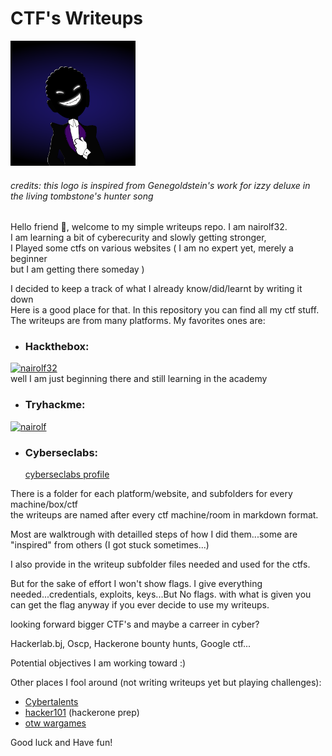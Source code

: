 # CTF's Writeups

<img src="pictures/dark_logo.png" alt="logo" width="200" height="200">

###### credits: this logo is inspired from Genegoldstein's work for izzy deluxe in the living tombstone's hunter song

Hello friend 🤖, welcome to my simple writeups repo. I am nairolf32.  
I am learning a bit of cyberecurity and slowly getting stronger,  
I Played some ctfs on various websites ( I am no expert yet, merely a beginner  
but I am getting there someday )

I decided to keep a track of what I already know/did/learnt by writing it down  
Here is a good place for that. In this repository you can find all my ctf stuff.  
The writeups are from many platforms. My favorites ones are:

- ### Hackthebox:

[ ![nairolf32](https://www.hackthebox.eu/badge/image/607474)](https://app.hackthebox.com/profile/607474)  
 well I am just beginning there and still learning in the academy

- ### Tryhackme:

[ ![nairolf](https://tryhackme-badges.s3.amazonaws.com/nairolf.png)](https://tryhackme.com/p/nairolf)

- ### Cyberseclabs:
  [cyberseclabs profile ](https://www.cyberseclabs.co.uk/profile)

There is a folder for each platform/website, and subfolders for every machine/box/ctf  
the writeups are named after every ctf machine/room in markdown format.

Most are walktrough with detailled steps of how I did them...some are "inspired" from
others (I got stuck sometimes...)

I also provide in the writeup subfolder files needed and used for the ctfs.

But for the sake of effort I won't show flags. I give everything needed...credentials, exploits, keys...But No flags. with what is given you can get the flag anyway if you ever decide to use my writeups.

looking forward bigger CTF's and maybe a carreer in cyber? 

Hackerlab.bj, Oscp, Hackerone bounty hunts, Google ctf...

Potential objectives I am working toward :)


Other places I fool around (not writing writeups yet but playing challenges):

- [Cybertalents](https://cybertalents.com/members/nairolf32/profile)
- [hacker101](https://ctf.hacker101.com/) (hackerone prep)
- [otw wargames](https://overthewire.org/wargames/)



Good luck and Have fun!

